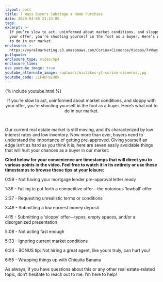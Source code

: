 ```yaml
---
layout: post
title: 7 Ways Buyers Sabotage a Home Purchase
date: 2020-04-08 21:23:00
tags:
excerpt: >-
  If you’re slow to act, uninformed about market conditions, and sloppy with
  your offer, you’re shooting yourself in the foot as a buyer. Here’s what not
  to do in our market.
enclosure: >-
  https://vyralmarketing.s3.amazonaws.com/Corina+Cisneros/Videos/7+Ways+Buyers+Sabotage+a+Home+Purchase.mp4
pullquote:
enclosure_type: video/mp4
enclosure_time:
use_youtube_image: true
youtube_alternate_image: /uploads/mistakes-yt-corina-cisneros.jpg
youtube_code: L1F4DPB1UBk
---
```


{% include youtube.html %}

<p style="text-align:center">If you’re slow to act, uninformed about market conditions, and sloppy with your offer, you’re shooting yourself in the foot as a buyer. Here’s what not to do in our market.</p>&nbsp;

Our current real estate market is still moving, and it’s characterized by low interest rates and low inventory. Now more than ever, buyers need to understand the importance of getting pre-approved. Giving yourself an edge isn’t as hard as you think it is; here are seven easily avoidable things that will hurt your chances as a buyer in our market:&nbsp;

**Cited below for your convenience are timestamps that will direct you to various points in the video. Feel free to watch it in its entirety or use these timestamps to browse these tips at your leisure:&nbsp;**

0:59 - Not having your mortgage lender pre-approval letter ready&nbsp;

1:38 - Failing to put forth a competitive offer—the notorious ‘lowball’ offer

2:37 - Requesting unrealistic terms or conditions&nbsp;

3:48 - Submitting a low earnest money deposit

4:15 - Submitting a ‘sloppy’ offer—typos, empty spaces, and/or a disorganized presentation&nbsp;

5:08 - Not acting fast enough&nbsp;

5:33 - Ignoring current market conditions&nbsp;

6:24 - BONUS tip: Not hiring a great agent, like yours truly, can hurt you\!

6:55 - Wrapping things up with Chiquita Banana&nbsp;

As always, if you have questions about this or any other real estate-related topic, don’t hesitate to reach out to me. I’m here to help\!